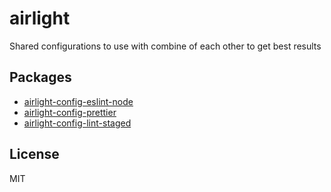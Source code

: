 # airlight

Shared configurations to use with combine of each other to get best results

## Packages

- [airlight-config-eslint-node](./packages/eslint-node)
- [airlight-config-prettier](./packages/prettier)
- [airlight-config-lint-staged](./packages/lint-staged)

## License

MIT

